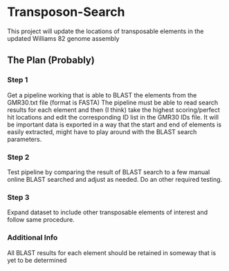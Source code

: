 # Transposon-Search
This project will update the locations of transposable elements in the updated Williams 82  genome assembly

## The Plan (Probably)

### Step 1
Get a pipeline working that is able to BLAST the elements from the GMR30.txt file (format is FASTA)
The pipeline must be able to read search results for each element and then (I think) take the highest scoring/perfect hit locations and edit the corresponding ID list in the GMR30 IDs file. It will be important data is exported in a way that the start and end of elements is easily extracted, might have to play around with the BLAST search parameters.


### Step 2
Test pipeline by comparing the result of BLAST search to a few manual online BLAST searched and adjust as needed. Do an other required testing.

### Step 3
Expand dataset to include other transposable elements of interest and follow same procedure.

### Additional Info
All BLAST results for each element should be retained in someway that is yet to be
determined
